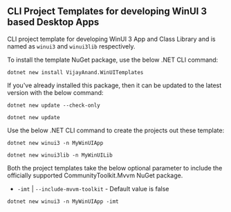 ## CLI Project Templates for developing WinUI 3 based Desktop Apps

CLI project template for developing WinUI 3 App and Class Library and is named as `winui3` and `winui3lib` respectively.

To install the template NuGet package, use the below .NET CLI command:

```shell
dotnet new install VijayAnand.WinUITemplates
```

If you've already installed this package, then it can be updated to the latest version with the below command:

```shell
dotnet new update --check-only
```
```shell
dotnet new update
```

Use the below .NET CLI command to create the projects out these template:

```shell
dotnet new winui3 -n MyWinUIApp
```

```shell
dotnet new winui3lib -n MyWinUILib
```

Both the project templates take the below optional parameter to include the officially supported CommunityToolkit.Mvvm NuGet package.

* `-imt` | `--include-mvvm-toolkit` - Default value is false

```shell
dotnet new winui3 -n MyWinUIApp -imt
```
